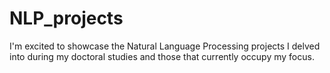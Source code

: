 # NLP_projects
I'm excited to showcase the Natural Language Processing projects I delved into during my doctoral studies and those that currently occupy my focus.
